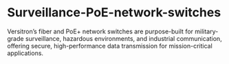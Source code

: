 # Surveillance-PoE-network-switches
Versitron’s fiber and PoE+ network switches are purpose-built for military-grade surveillance, hazardous environments, and industrial communication, offering secure, high-performance data transmission for mission-critical applications.
